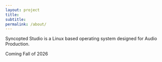 ```yaml
---
layout: project
title:
subtitle:
permalink: /about/
---
```


Syncopted Studio is a Linux based operating system designed for Audio Production.


Coming Fall of 2026
